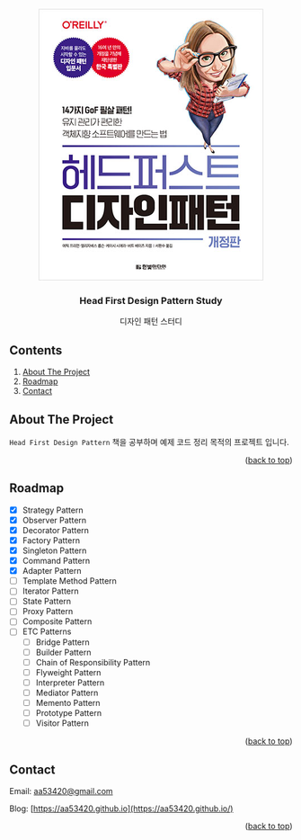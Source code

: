 <div id="top"></div>

<!-- PROJECT LOGO -->
<br />
<div align="center">
  <img src="images/logo.jpg" alt="Logo" width="400" height="483">

<h3 align="center">Head First Design Pattern Study</h3>

  <p align="center">
    디자인 패턴 스터디
  </p>
</div>

<!-- TABLE OF CONTENTS -->
## Contents
  <ol>
    <li>
      <a href="#about-the-project">About The Project</a>
    </li>
    <li>
      <a href="#roadmap">Roadmap</a>
    </li>
    <li>
      <a href="#contact">Contact</a>
    </li>
  </ol>

<!-- ABOUT THE PROJECT -->
## About The Project

`Head First Design Pattern` 책을 공부하며 예제 코드 정리 목적의 프로젝트 입니다. 
<p align="right">(<a href="#top">back to top</a>)</p>

<!-- ROADMAP -->
## Roadmap

- [x] Strategy Pattern
- [x] Observer Pattern
- [x] Decorator Pattern
- [x] Factory Pattern
- [x] Singleton Pattern
- [x] Command Pattern
- [x] Adapter Pattern
- [ ] Template Method Pattern
- [ ] Iterator Pattern
- [ ] State Pattern
- [ ] Proxy Pattern
- [ ] Composite Pattern
- [ ] ETC Patterns
  - [ ] Bridge Pattern
  - [ ] Builder Pattern
  - [ ] Chain of Responsibility Pattern
  - [ ] Flyweight Pattern
  - [ ] Interpreter Pattern
  - [ ] Mediator Pattern
  - [ ] Memento Pattern
  - [ ] Prototype Pattern
  - [ ] Visitor Pattern

<p align="right">(<a href="#top">back to top</a>)</p>

<!-- CONTACT -->
## Contact

Email: aa53420@gmail.com

Blog: [https://aa53420.github.io](https://aa53420.github.io/) 

<p align="right">(<a href="#top">back to top</a>)</p>